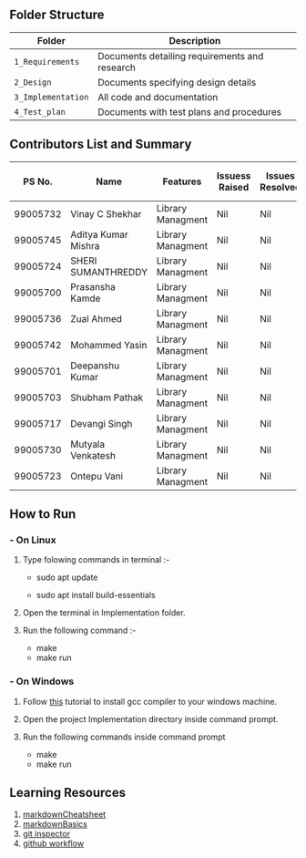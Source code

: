 
## Folder Structure
Folder             | Description
-------------------| -----------------------------------------
`1_Requirements`   | Documents detailing requirements and research
`2_Design`         | Documents specifying design details
`3_Implementation` | All code and documentation
`4_Test_plan`      | Documents with test plans and procedures


## Contributors List and Summary

| PS No.   | Name        | Features                 | Issuess Raised | Issues Resolved | No Test Cases | Test Case Pass |
| -------- | ----------- | ------------------------ | -------------- | --------------- | ------------- | -------------- |
|99005732	| Vinay C Shekhar       | Library Managment | Nil            | Nil             | 05            | 05             |
|99005745	| Aditya Kumar Mishra   | Library Managment | Nil            | Nil             | 05            | 05             |
|99005724	| SHERI  SUMANTHREDDY   | Library Managment | Nil            | Nil             | 05            | 05             |
|99005700	| Prasansha Kamde       | Library Managment | Nil            | Nil             | 05            | 05             |
|99005736	| Zual  Ahmed           | Library Managment | Nil            | Nil             | 05            | 05             |
|99005742	| Mohammed  Yasin       | Library Managment | Nil            | Nil             | 05            | 05             |
|99005701	| Deepanshu Kumar       | Library Managment | Nil            | Nil             | 05            | 05             |
|99005703	| Shubham  Pathak       | Library Managment | Nil            | Nil             | 05            | 05             |
|99005717	| Devangi  Singh        | Library Managment | Nil            | Nil             | 05            | 05             |
|99005730	| Mutyala Venkatesh     | Library Managment | Nil            | Nil             | 05            | 05             |
|99005723	| Ontepu  Vani          | Library Managment | Nil            | Nil             | 05            | 05             |


## How to Run

### - On Linux

1. Type folowing commands in terminal :-

   - sudo apt update

   - sudo apt install build-essentials

2. Open the terminal in Implementation folder.
3. Run the following command :-

   - make
   - make run

### - On Windows

1. Follow [this](https://code.visualstudio.com/docs/languages/cpp) tutorial to install gcc compiler to your windows machine.

2. Open the project Implementation directory inside command prompt.
3. Run the following commands inside command prompt
   - make 
   - make run

## Learning Resources

1. [markdownCheatsheet](https://github.com/adam-p/markdown-here/wiki/Markdown-Cheatsheet)
2. [markdownBasics](https://guides.github.com/features/mastering-markdown/)
3. [git inspector](https://github.com/ejwa/gitinspector.git)
4. [github workflow](https://docs.github.com/en/actions/managing-workflow-runs/manually-running-a-workflow)
